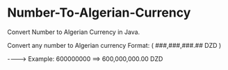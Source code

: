 # Number-To-Algerian-Currency

Convert Number to Algerian Currency in Java.

Convert any number to Algerian currency Format: ( ###,###,###.## DZD )

----> Example: 600000000 ==> 600,000,000.00 DZD
